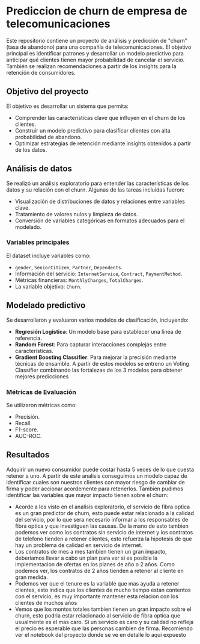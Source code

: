 # Prediccion de churn de empresa de telecomunicaciones

Este repositorio contiene un proyecto de análisis y predicción de "churn" (tasa de abandono) para una compañía de telecomunicaciones. El objetivo principal es identificar patrones y desarrollar un modelo predictivo para anticipar qué clientes tienen mayor probabilidad de cancelar el servicio. También se realizan recomendaciones a partir de los insights para la retención de consumidores.

## Objetivo del proyecto
El objetivo es desarrollar un sistema que permita:
- Comprender las características clave que influyen en el churn de los clientes.
- Construir un modelo predictivo para clasificar clientes con alta probabilidad de abandono.
- Optimizar estrategias de retención mediante insights obtenidos a partir de los datos.

## Análisis de datos
Se realizó un análisis exploratorio para entender las características de los datos y su relación con el churn. Algunas de las tareas incluidas fueron:
- Visualización de distribuciones de datos y relaciones entre variables clave.
- Tratamiento de valores nulos y limpieza de datos.
- Conversión de variables categóricas en formatos adecuados para el modelado.

### Variables principales
El dataset incluye variables como:
- `gender`, `SeniorCitizen`, `Partner`, `Dependents`.
- Información del servicio: `InternetService`, `Contract`, `PaymentMethod`.
- Métricas financieras: `MonthlyCharges`, `TotalCharges`.
- La variable objetivo: `Churn`.

## Modelado predictivo
Se desarrollaron y evaluaron varios modelos de clasificación, incluyendo:
- **Regresión Logística**: Un modelo base para establecer una línea de referencia.
- **Random Forest**: Para capturar interacciones complejas entre características.
- **Gradient Boosting Classifier**: Para mejorar la precisión mediante técnicas de ensamble.
A partir de estos modelos se entreno un Voting Classifier combinando las fortalezas de los 3 modelos para obtener mejores predicciones

### Métricas de Evaluación
Se utilizaron métricas como:
- Precisión.
- Recall.
- F1-score.
- AUC-ROC.

## Resultados
Adquirir un nuevo consumidor puede costar hasta 5 veces de lo que cuesta retener a uno. A partir de este analisis conseguimos un modelo capaz de identificar cuales son nuestros clientes con mayor riesgo de cambiar de firma y poder accionar acordemente para retenerlos. Tambien pudimos identificar las variables que mayor impacto tienen sobre el churn:
* Acorde a los visto en el analisis exploratorio, el servicio de fibra optica es un gran predictor de churn, esto puede estar relacionado a la calidad del servicio, por lo que sera necesario informar a los responsables de fibra optica y que investiguen las causas. De la mano de esto tambien podemos ver como los contratos sin servicio de internet y los contratos de telefono tienden a retener clientes, esto refuerza la hipotesis de que hay un problema de calidad en servicio de internet.
* Los contratos de mes a mes tambien tienen un gran impacto, deberiamos llevar a cabo un plan para ver si es posible la implementacion de ofertas en los planes de año o 2 años. Como podemos ver, los contratos de 2 años tienden a retener al cliente en gran medida.
* Podemos ver que el tenure es la variable que mas ayuda a retener clientes, esto indica que los clientes de mucho tiempo estan contentos con el servicio, es muy importante mantener esta relacion con los clientes de muchos años
* Vemos que los montos totales tambien tienen un gran impacto sobre el churn, esto podria estar relacionado al servicio de fibra optica que usualmente es el mas caro. Si un servicio es caro y su calidad no refleja el precio es esperable que las personas cambien de firma.
Recomiendo ver el notebook del proyecto donde se ve en detalle lo aqui expuesto
